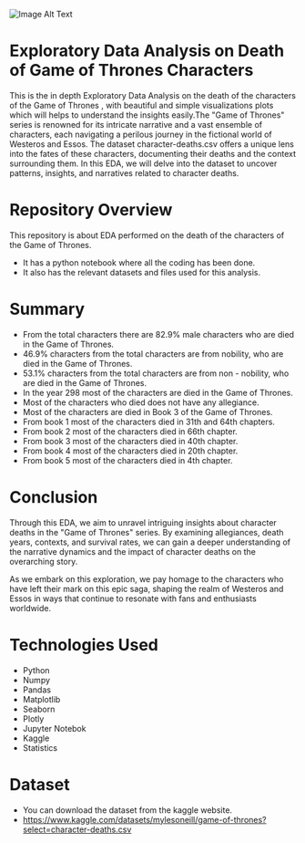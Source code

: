 ![Image Alt Text](https://raw.githubusercontent.com/GayasuddinMohd/Exploratory-Data-Analysis-on-Death-of-Game-of-Thrones-Characters/main/Death%20of%20Game%20of%20Thrones%20Characters%20Image.webp)

# Exploratory Data Analysis on Death of Game of Thrones Characters
This is the in depth Exploratory Data Analysis on the death of the characters of the  Game of Thrones , with beautiful and simple visualizations plots which will helps to understand the insights easily.The "Game of Thrones" series is renowned for its intricate narrative and a vast ensemble of characters, each navigating a perilous journey in the fictional world of Westeros and Essos. The dataset character-deaths.csv offers a unique lens into the fates of these characters, documenting their deaths and the context surrounding them. In this EDA, we will delve into the dataset to uncover patterns, insights, and narratives related to character deaths.

# Repository Overview
This repository is about EDA performed on the death of the characters of the Game of Thrones.
   - It has a python notebook where all the coding has been done.
   - It also has the relevant datasets and files used for this analysis.

# Summary
* From the total characters there are 82.9% male characters who are died in the Game of Thrones.
* 46.9% characters from the total characters are from nobility, who are died in the Game of Thrones.
* 53.1% characters from the total characters are from non - nobility, who are died in the Game of Thrones.
* In the year 298 most of the characters are died in the Game of Thrones.
* Most of the characters who died does not have any allegiance.
* Most of the characters are died in Book 3 of the Game of Thrones.
* From book 1 most of the characters died in 31th and 64th chapters.
* From book 2 most of the characters died in 66th chapter.
* From book 3 most of the characters died in 40th chapter.
* From book 4 most of the characters died in 20th chapter.
* From book 5 most of the characters died in 4th chapter.

# Conclusion
Through this EDA, we aim to unravel intriguing insights about character deaths in the "Game of Thrones" series. By examining allegiances, death years, contexts, and survival rates, we can gain a deeper understanding of the narrative dynamics and the impact of character deaths on the overarching story.

As we embark on this exploration, we pay homage to the characters who have left their mark on this epic saga, shaping the realm of Westeros and Essos in ways that continue to resonate with fans and enthusiasts worldwide.

# Technologies Used
* Python
* Numpy
* Pandas
* Matplotlib
* Seaborn
* Plotly
* Jupyter Notebok
* Kaggle
* Statistics

# Dataset
* You can download the dataset from the kaggle website.
* https://www.kaggle.com/datasets/mylesoneill/game-of-thrones?select=character-deaths.csv
